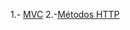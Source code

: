 1.- [MVC](https://github.com/srtabarbie/Indice/tree/master/MVC)
2.-[Métodos HTTP](https://github.com/srtabarbie/Indice/blob/master/Metodos%20HTTP/README.md)
